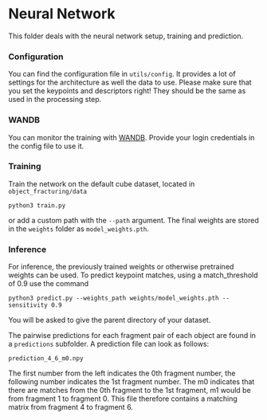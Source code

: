 # Neural Network
This folder deals with the neural network setup, training and prediction.
### Configuration
You can find the configuration file in ````utils/config````.
It provides a lot of settings for the architecture as well the data to use.
Please make sure that you set the keypoints and descriptors right! They should be the same as used
in the processing step.
### WANDB
You can monitor the training with [WANDB](https://wandb.ai/). Provide your login credentials in the config file
to use it.

### Training
Train the network on the default cube dataset, located in ```object_fracturing/data```
````
python3 train.py
````
or add a custom path with the ````--path```` argument. The final weights are stored in the ```weights```
folder as ````model_weights.pth````.
### Inference
For inference, the previously trained weights or otherwise pretrained weights can be used.
To predict keypoint matches, using a match_threshold of 0.9 use the command
````
python3 predict.py --weights_path weights/model_weights.pth --sensitivity 0.9
````
You will be asked to give the parent directory of your dataset.

The pairwise predictions for each fragment pair of each object are found in a ``predictions`` subfolder.
A prediction file can look as follows:

``prediction_4_6_m0.npy``

The first number from the left indicates the 0th fragment number, the following number indicates the 1st fragment number.
The m0 indicates that there are matches from the 0th fragment to the 1st fragment, m1 would be from fragment 1 to fragment 0. This file therefore contains
a matching matrix from fragment 4 to fragment 6.

